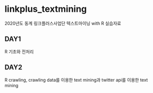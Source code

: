 # linkplus_textmining
2020년도 동계 링크플러스사업단 텍스트마이닝 with R 실습자료 

## DAY1 
R 기초와 전처리

## DAY2 
R crawling, crawling data를 이용한 text mining과 twitter api를 이용한 text mining
